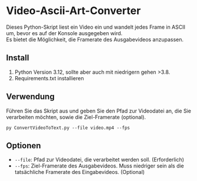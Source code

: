 # Video-Ascii-Art-Converter

Dieses Python-Skript liest ein Video ein und wandelt jedes Frame in ASCII um, bevor es auf der Konsole ausgegeben wird. 
<br/> Es bietet die Möglichkeit, die Framerate des Ausgabevideos anzupassen.

## Install 
1. Python Version 3.12, sollte aber auch mit niedrigern gehen >3.8. 
2. Requirements.txt installieren

## Verwendung 
Führen Sie das Skript aus und geben Sie den Pfad zur Videodatei an, die Sie verarbeiten möchten, sowie die Ziel-Framerate (optional).
````
py ConvertVideoToText.py --file video.mp4 --fps
````

## Optionen
- `--file`: Pfad zur Videodatei, die verarbeitet werden soll. (Erforderlich)
- `--fps`: Ziel-Framerate des Ausgabevideos. Muss niedriger sein als die tatsächliche Framerate des Eingabevideos. (Optional)

